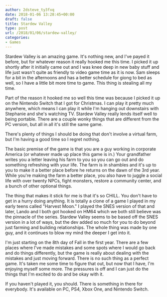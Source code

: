 ```yaml
---
author: 2dsteve_ty3fxq
date: 2018-01-06 13:28:45+00:00
draft: false
title: Stardew Valley
type: post
url: /2018/01/06/stardew-valley/
categories:
- Games
---
```


Stardew Valley is an amazing game. It's nothing new, and I've payed it before, but for whatever reason it really hooked me this time. I picked it up shortly after it initially came out and I was knee deep in new baby stuff and life just wasn't quite as friendly to video game time as it is now. Sam sleeps for a bit in the afternoons and has a better schedule for giong to bed as well, so I have a little bit more time to game. This thing is stealing all my time.

Part of the reason it hooked me so well this time was because I picked it up on the Nintendo Switch that I got for Christmas. I can play it pretty much anywhere, which means I can play it while I'm hanging out downstairs with Stephanie and she's watching TV. Stardew Valley really lends itself well to being portable. There are a couple wonky things that are different from the PC version, but all in all it's still the same game.

There's plenty of things I should be doing that don't involve a virtual farm, but I'm having a good time so I regret nothing.

The basic premise of the game is that you are a guy working in corporate America (or whatever made up place this game is in.) Your grandfather writes you a letter leaving his farm to you so you can go out and do something refreshing with your life. The farm is in shambles and it's up to you to make it a better place before he returns on the dawn of the 3rd year. While you're making the farm a better place, you also have to juggle a social life with over twenty NPCs, fight monsters, restore a community center, and a bunch of other optional things.

The thing that makes it stick for me is that it's so CHILL. You don't have to get in a hurry doing anything. It is totally a clone of a game I played in my early teens called "Harvest Moon." I played the SNES version of that and later, Lando and I both got hooked on HM64 which we both still believe was the pinnacle of the series. Stardew Valley seems to be based off the SNES version in a lot of ways, but the dev added so much for you to do beyond just farming and building relationships. The whole thing was made by one guy, and it continues to blow my mind the deeper I get into it.

I'm just starting on the 8th day of Fall in the first year. There are a few places where I've made mistakes and some spots where I would go back and do things differently, but the game is really about dealing with the mistakes and just moving forward. There is no such thing as a perfect game. It's taken me some time to figure that out, but now that I have, I'm enjoying myself some more. The pressures is off and I can just do the things that I'm excited to do and be okay with it.

If you haven't played it, you should. There is something in there for everybody. It's available on PC, PS4, Xbox One, and Nintendo Switch.
